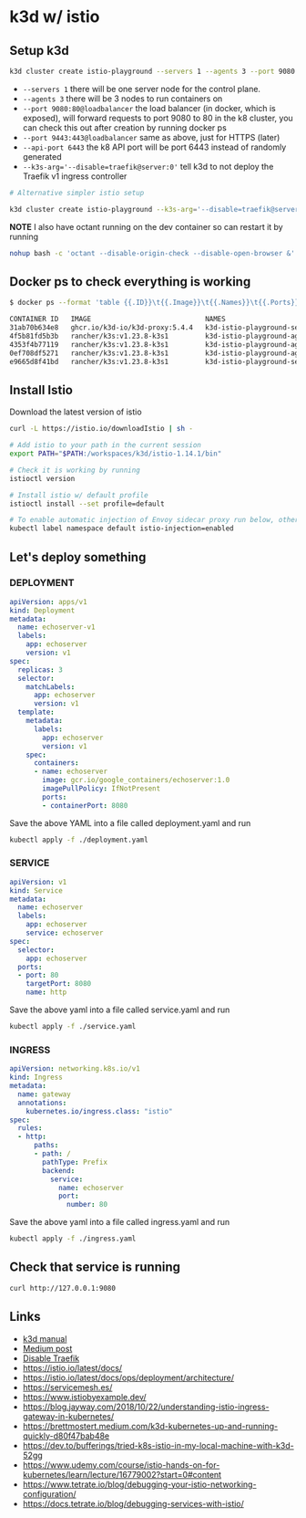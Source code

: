 # k3d w/ istio

## Setup k3d

```bash
k3d cluster create istio-playground --servers 1 --agents 3 --port 9080:80@loadbalancer --port 9443:443@loadbalancer --api-port 6443 --k3s-arg='--disable=traefik@server:0'
```

- `--servers 1` there will be one server node for the control plane.
- `--agents 3` there will be 3 nodes to run containers on
- `--port 9080:80@loadbalancer` the load balancer (in docker, which is exposed), will forward requests to port 9080 to 80 in the k8 cluster, you can check this out after creation by running docker ps
- `--port 9443:443@loadbalancer` same as above, just for HTTPS (later)
- `--api-port 6443` the k8 API port will be port 6443 instead of randomly generated
- `--k3s-arg='--disable=traefik@server:0'` tell k3d to not deploy the Traefik v1 ingress controller

```bash
# Alternative simpler istio setup

k3d cluster create istio-playground --k3s-arg='--disable=traefik@server:0'
```

**NOTE** I also have octant running on the dev container so can restart it by running

```bash
nohup bash -c 'octant --disable-origin-check --disable-open-browser &' > ./.devcontainer/logs/octant.log
```

## Docker ps to check everything is working

```bash
$ docker ps --format 'table {{.ID}}\t{{.Image}}\t{{.Names}}\t{{.Ports}}'

CONTAINER ID   IMAGE                            NAMES                           PORTS
31ab70b634e8   ghcr.io/k3d-io/k3d-proxy:5.4.4   k3d-istio-playground-serverlb   0.0.0.0:6443->6443/tcp, 0.0.0.0:9080->80/tcp, 0.0.0.0:9443->443/tcp
4f5b81fd5b3b   rancher/k3s:v1.23.8-k3s1         k3d-istio-playground-agent-2    
4353f4b77119   rancher/k3s:v1.23.8-k3s1         k3d-istio-playground-agent-1    
0ef708df5271   rancher/k3s:v1.23.8-k3s1         k3d-istio-playground-agent-0    
e9665d8f41bd   rancher/k3s:v1.23.8-k3s1         k3d-istio-playground-server-0   

```

## Install Istio

Download the latest version of istio

```bash
curl -L https://istio.io/downloadIstio | sh -

# Add istio to your path in the current session
export PATH="$PATH:/workspaces/k3d/istio-1.14.1/bin"

# Check it is working by running 
istioctl version

# Install istio w/ default profile
istioctl install --set profile=default

# To enable automatic injection of Envoy sidecar proxy run below, otherwise you will have to do it yourself
kubectl label namespace default istio-injection=enabled

```

## Let's deploy something

### DEPLOYMENT

```yaml
apiVersion: apps/v1
kind: Deployment
metadata:
  name: echoserver-v1
  labels:
    app: echoserver
    version: v1
spec:
  replicas: 3
  selector:
    matchLabels:
      app: echoserver
      version: v1
  template:
    metadata:
      labels:
        app: echoserver
        version: v1
    spec:
      containers:
      - name: echoserver
        image: gcr.io/google_containers/echoserver:1.0
        imagePullPolicy: IfNotPresent
        ports:
        - containerPort: 8080
```

Save the above YAML into a file called deployment.yaml and run

```bash
kubectl apply -f ./deployment.yaml
```
### SERVICE

```yaml
apiVersion: v1
kind: Service
metadata:
  name: echoserver
  labels:
    app: echoserver
    service: echoserver
spec:
  selector:
    app: echoserver
  ports:
  - port: 80
    targetPort: 8080
    name: http
```

Save the above yaml into a file called service.yaml and run

```bash
kubectl apply -f ./service.yaml
```

### INGRESS

```yaml
apiVersion: networking.k8s.io/v1
kind: Ingress
metadata:
  name: gateway
  annotations:
    kubernetes.io/ingress.class: "istio"
spec:
  rules:
  - http:
      paths:
      - path: /
        pathType: Prefix
        backend:
          service:
            name: echoserver
            port:
              number: 80
```

Save the above yaml into a file called ingress.yaml and run

```bash
kubectl apply -f ./ingress.yaml
```

## Check that service is running

```bash
curl http://127.0.0.1:9080
```

## Links

- [k3d manual](https://k3d.io/v5.4.4/)
- [Medium post](https://brettmostert.medium.com/k3d-kubernetes-istio-service-mesh-286a7ba3a64f)
- [Disable Traefik](https://k3d.io/v5.4.1/design/concepts/)
- https://istio.io/latest/docs/
- https://istio.io/latest/docs/ops/deployment/architecture/
- https://servicemesh.es/
- https://www.istiobyexample.dev/
- https://blog.jayway.com/2018/10/22/understanding-istio-ingress-gateway-in-kubernetes/
- https://brettmostert.medium.com/k3d-kubernetes-up-and-running-quickly-d80f47bab48e
- https://dev.to/bufferings/tried-k8s-istio-in-my-local-machine-with-k3d-52gg
- https://www.udemy.com/course/istio-hands-on-for-kubernetes/learn/lecture/16779002?start=0#content
- https://www.tetrate.io/blog/debugging-your-istio-networking-configuration/
- https://docs.tetrate.io/blog/debugging-services-with-istio/